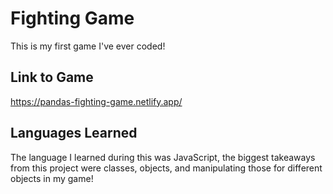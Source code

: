# Fighting Game

This is my first game I've ever coded!

## Link to Game

https://pandas-fighting-game.netlify.app/

## Languages Learned

The language I learned during this was JavaScript,
the biggest takeaways from this project were classes, objects,
and manipulating those for different objects in my game!
